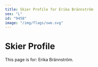 ```yaml
---
title: Skier Profile for Erika Brännström
sex: "L"
id: "9458"
image: "/img/flags/swe.svg" 
---
```


# Skier Profile

This page is for: Erika Brännström.
    